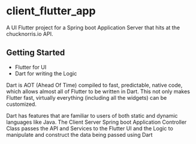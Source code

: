 # client_flutter_app

A UI Flutter project for a Spring boot Application Server that hits at the chucknorris.io API.

## Getting Started
* Flutter for UI
* Dart for writing the Logic


Dart is AOT (Ahead Of Time) compiled to fast, predictable, native code, which allows almost all of Flutter to be written in Dart.
This not only makes Flutter fast, virtually everything (including all the widgets) can be customized.

Dart has features that are familiar to users of both static and dynamic languages like Java.
The Client Server Spring boot Application Controller Class passes the API and Services to the Flutter UI and the Logic to manipulate and construct the data being passed using Dart

